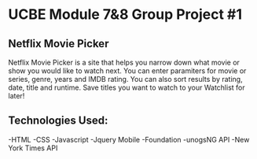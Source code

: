 # UCBE Module 7&8 Group Project #1

## Netflix Movie Picker
Netflix Movie Picker is a site that helps you narrow down what movie or show you would like to watch next.  You can enter paramiters for movie or series, genre, years and IMDB rating.  You can also sort results by rating, date, title and runtime.  Save titles you want to watch to your Watchlist for later!

## Technologies Used:
-HTML
-CSS
-Javascript
-Jquery Mobile
-Foundation
-unogsNG API
-New York Times API
